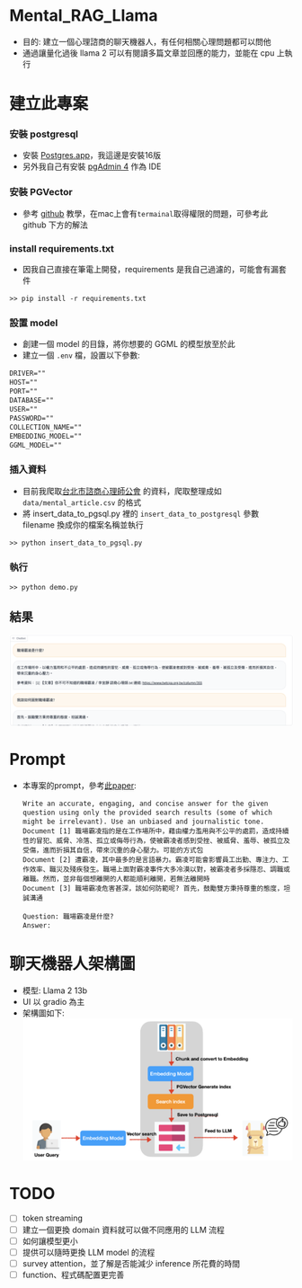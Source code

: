 # Mental_RAG_Llama
- 目的: 建立一個心理諮商的聊天機器人，有任何相關心理問題都可以問他
- 通過讓量化過後 llama 2 可以有閱讀多篇文章並回應的能力，並能在 cpu 上執行

# 建立此專案
### 安裝 postgresql
- 安裝 [Postgres.app](https://postgresapp.com/)，我這邊是安裝16版
- 另外我自己有安裝 [pgAdmin 4](https://www.pgadmin.org/download/) 作為 IDE
### 安裝 PGVector
- 參考 [github](https://github.com/pgvector/pgvector) 教學，在mac上會有`termainal`取得權限的問題，可參考此 github 下方的解法
### install requirements.txt
- 因我自己直接在筆電上開發，requirements 是我自己過濾的，可能會有漏套件
```
>> pip install -r requirements.txt
```
### 設置 model
- 創建一個 model 的目錄，將你想要的 GGML 的模型放至於此
- 建立一個 `.env` 檔，設置以下參數:
```
DRIVER=""
HOST=""
PORT=""
DATABASE=""
USER=""
PASSWORD=""
COLLECTION_NAME=""
EMBEDDING_MODEL=""
GGML_MODEL=""
```

### 插入資料
- 目前我爬取[台北市諮商心理師公會](https://www.twtcpa.org.tw/) 的資料，爬取整理成如 `data/mental_article.csv` 的格式
- 將 insert_data_to_pgsql.py 裡的 `insert_data_to_postgresql` 參數 filename 換成你的檔案名稱並執行
```
>> python insert_data_to_pgsql.py
``` 

### 執行
```
>> python demo.py
```

## 結果
![Image text](./image/result.png)
# Prompt
- 本專案的prompt，參考[此paper](https://arxiv.org/abs/2305.14627):
    ```
    Write an accurate, engaging, and concise answer for the given question using only the provided search results (some of which might be irrelevant). Use an unbiased and journalistic tone.
    Document [1] 職場霸凌指的是在工作場所中，藉由權力濫用與不公平的處罰，造成持續性的冒犯、威脅、冷落、孤立或侮辱行為，使被霸凌者感到受挫、被威脅、羞辱、被孤立及受傷，進而折損其自信，帶來沉重的身心壓力。可能的方式包
    Document [2] 遭霸凌，其中最多的是言語暴力。霸凌可能會影響員工出勤、專注力、工作效率、職災及殘疾發生。職場上面對霸凌事件大多冷漠以對，被霸凌者多採隱忍、調職或離職。然而，並非每個想離開的人都能順利離開，若無法離開時
    Document [3] 職場霸凌危害甚深，該如何防範呢? 首先，鼓勵雙方秉持尊重的態度，坦誠溝通

    Question: 職場霸凌是什麼?
    Answer:
    ```

# 聊天機器人架構圖
- 模型: Llama 2 13b 
- UI 以 gradio 為主
- 架構圖如下:
    ![Image text](./image/RAG_photo.png)

# TODO
- [ ] token streaming
- [ ] 建立一個更換 domain 資料就可以做不同應用的 LLM 流程
- [ ] 如何讓模型更小
- [ ] 提供可以隨時更換 LLM model 的流程
- [ ] survey attention，並了解是否能減少 inference 所花費的時間
- [ ] function、程式碼配置更完善

